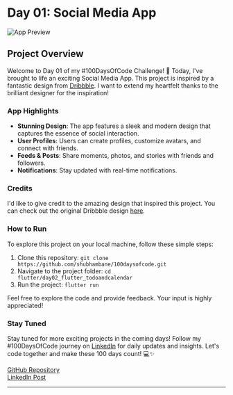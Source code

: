 # Day 01: Social Media App

![App Preview](app-preview.png)

## Project Overview

Welcome to Day 01 of my #100DaysOfCode Challenge! 🚀 Today, I've brought to life an exciting Social Media App. This project is inspired by a fantastic design from [Dribbble](https://dribbble.com). I want to extend my heartfelt thanks to the brilliant designer for the inspiration!

### App Highlights

- **Stunning Design**: The app features a sleek and modern design that captures the essence of social interaction.
- **User Profiles**: Users can create profiles, customize avatars, and connect with friends.
- **Feeds & Posts**: Share moments, photos, and stories with friends and followers.
- **Notifications**: Stay updated with real-time notifications.

### Credits

I'd like to give credit to the amazing design that inspired this project. You can check out the original Dribbble design [here](https://dribbble.com/shots/22700975-Task-Management-Mobile-App-Design).

### How to Run

To explore this project on your local machine, follow these simple steps:

1. Clone this repository: `git clone https://github.com/shubhambane/100daysofcode.git`
2. Navigate to the project folder: `cd flutter/day02_flutter_todoandcalendar`
3. Run the project: `flutter run`

Feel free to explore the code and provide feedback. Your input is highly appreciated!

### Stay Tuned

Stay tuned for more exciting projects in the coming days! Follow my #100DaysOfCode journey on [LinkedIn](https://www.linkedin.com/in/shubham-bane) for daily updates and insights. Let's code together and make these 100 days count! 💻✨

[GitHub Repository](https://github.com/shubhambane/100daysofcode/tree/main/flutter/day02_flutter_todoandcalendar)
<br>
[LinkedIn Post](https://www.linkedin.com/in/shubham-bane)


---
